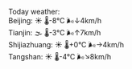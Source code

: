 Today weather:  
Beijing: ☀️   🌡️-8°C 🌬️↓4km/h  
Tianjin: 🌫  🌡️-3°C 🌬️↑7km/h  
Shijiazhuang: ☀️   🌡️+0°C 🌬️→4km/h  
Tangshan: ☀️   🌡️-4°C 🌬️↘8km/h  
